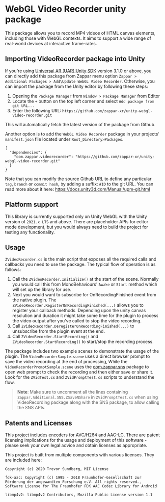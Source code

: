 # WebGL Video Recorder unity package

This package allows you to record MP4 videos of HTML canvas elements, including those with WebGL contexts. It aims to support a wide range of real-world devices at interactive frame-rates.

## Importing VideoRecorder package into Unity

If you're using [Universal AR (UAR) Unity SDK](https://github.com/zappar-xr/universal-ar-unity) version 3.1.0 or above, you can directly add this package from Zappar menu option `Zappar > Additional Packages > Add\Update WebGL Video Recorder`. Otherwise, you can import the package from the Unity editor by following these steps:
1. Opening the `Package Manager` from `Window > Package Manager` from Editor
2. Locate the `+` button on the top left corner and select `Add package from git URL...`
3. Enter the following URL: `https://github.com/zappar-xr/unity-webgl-video-recorder.git`

This will automatically fetch the latest version of the package from Github.

Another option is to add the `WebGL Video Recorder` package in your projects' `manifest.json` file located under `Root_Directory>Packages`.

```
{
  "dependencies": {
    "com.zappar.videorecorder": "https://github.com/zappar-xr/unity-webgl-video-recorder.git"
  }
}
```

Note that you can modify the source Github URL to define any particular `tag`, `branch` or `commit hash`, by adding a suffix: `#ID` to the git URL. You can read more about it here: https://docs.unity3d.com/Manual/upm-git.html

## Platform support

This library is currently supported only on Unity WebGL with the Unity version of `2021.x LTS` and above. There are placeholder APIs for editor mode development, but you would always need to build the project for testing any functionality.


## Usage

`ZVideoRecorder.cs` is the main script that exposes all the required calls and callbacks you need to use the package. The typical flow of operation is as follows:
1. Call the `ZVideoRecorder.Initialize()` at the start of the scene. Normally you would call this from MonoBehaviours' `Awake` or `Start` method which will set up the library for use.
2. Next you would want to subscribe for OnRecordingFinished event from the native plugin. The `ZVideoRecorder.RegisterOnRecordingFinished(...)` allows you to register your callback methods. Depending upon the unity canvas resolution and duration it might take some time for the plugin to process the video output after you've called to stop the video recording.
3. Call `ZVideoRecorder.DeregisterOnRecordingFinished(...)` to unsubscribe from the plugin event at the end.
4. Call `ZVideoRecorder.StartRecording()` and `ZVideoRecorder.StartRecording()` to start/stop the recording process.

The package includes two example scenes to demonstrate the usage of the plugin. The `VideoRecorderSample.scene` uses a direct browser prompt to save the video recording at the end of processing, While the `VideoRecorderPromptSample.scene` uses the [com.zappar.sns](https://github.com/zappar-xr/unity-webgl-sns) package to open web prompt to check the recording and then either save or share it. Look for the `ZVidTest.cs` and `ZVidPromptTest.cs` scripts to understand the flow.


> **Note**: Make sure to uncomment all the lines containing `Zappar.Additional.SNS.ZSaveNShare` in `ZVidPromptTest.cs` when using VideoRecording package along with the SNS package, to allow calling the SNS APIs.


## Patents and Licenses

This project includes encoders for AVC/H264 and AAC-LC. There are patent licensing implications for the usage and deployment of this software - please seek your own legal advice and obtain licenses as appropriate.

This project is built from multiple components with various licenses. They are included here:
```
Copyright (c) 2020 Trevor Sundberg, MIT License
```
```
fdk-aac: Copyright (c) 1995 - 2018 Fraunhofer-Gesellschaft zur Förderung der angewandten Forschung e.V. All rights reserved., Software License for The Fraunhofer FDK AAC Codec Library for Android
```
```
libmp4v2: libmp4v2 Contributors, Mozilla Public License version 1.1
```